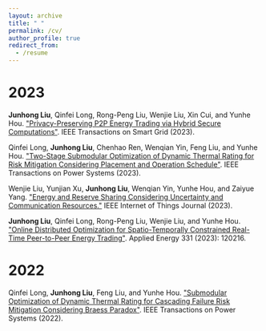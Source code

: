 ```yaml
---
layout: archive
title: " "
permalink: /cv/
author_profile: true
redirect_from:
  - /resume
---
```



2023
======
**Junhong Liu**, Qinfei Long, Rong-Peng Liu, Wenjie Liu, Xin Cui, and Yunhe Hou. ["Privacy-Preserving P2P Energy Trading via Hybrid Secure Computations"](https://ieeexplore.ieee.org/document/10176288). IEEE Transactions on Smart Grid (2023).

Qinfei Long, **Junhong Liu**, Chenhao Ren, Wenqian Yin, Feng Liu, and Yunhe Hou. ["Two-Stage Submodular Optimization of Dynamic Thermal Rating for Risk Mitigation Considering Placement and Operation Schedule"](https://ieeexplore.ieee.org/document/10164262). IEEE Transactions on Power Systems (2023).

Wenjie Liu, Yunjian Xu, **Junhong Liu**, Wenqian Yin, Yunhe Hou, and Zaiyue Yang. ["Energy and Reserve Sharing Considering Uncertainty and Communication Resources."](https://ieeexplore.ieee.org/document/10059119) IEEE Internet of Things Journal (2023).

**Junhong Liu**, Qinfei Long, Rong-Peng Liu, Wenjie Liu, and Yunhe Hou. ["Online Distributed Optimization for Spatio-Temporally Constrained Real-Time Peer-to-Peer Energy Trading"](https://www.sciencedirect.com/science/article/abs/pii/S0306261922014738). Applied Energy 331 (2023): 120216.

2022
======

Qinfei Long, **Junhong Liu**, Feng Liu, and Yunhe Hou. ["Submodular Optimization of Dynamic Thermal Rating for Cascading Failure Risk Mitigation Considering Braess Paradox"](https://ieeexplore.ieee.org/abstract/document/9893388). IEEE Transactions on Power Systems (2022).
